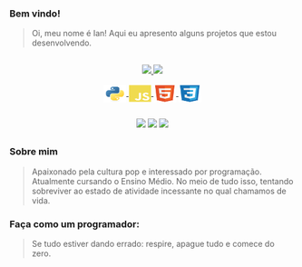 ### Bem vindo!
> Oi, meu nome é Ian! Aqui eu apresento alguns projetos que estou desenvolvendo.

##

<div align="center">
  <a href="https://github.com/NerdAleatorio">
  <img height="180em" src="https://github-readme-stats.vercel.app/api?username=nerdaleatorio&show_icons=true&theme=dracula&include_all_commits=true&count_private=true"/>
  <img height="180em" src="https://github-readme-stats.vercel.app/api/top-langs/?username=nerdaleatorio&layout=compact&langs_count=7&theme=dracula"/>
</div>
<div align="center" style="display: inline_block"><br>
<img align="center" alt="nerd-Python" height="30" width="40" src="https://raw.githubusercontent.com/devicons/devicon/master/icons/python/python-original.svg">
  <img align="center" alt="nerd-Js" height="30" width="40" src="https://raw.githubusercontent.com/devicons/devicon/master/icons/javascript/javascript-plain.svg">
  <img align="center" alt="nerd-HTML" height="30" width="40" src="https://raw.githubusercontent.com/devicons/devicon/master/icons/html5/html5-original.svg">
  <img align="center" alt="nerd-CSS" height="30" width="40" src="https://raw.githubusercontent.com/devicons/devicon/master/icons/css3/css3-original.svg">
</div>

## 
  
 <div align="center"> 
  <a href="https://instagram.com/umdevaleatorio_" target="_blank"><img src="https://img.shields.io/badge/-Instagram-%23E4405F?style=for-the-badge&logo=instagram&logoColor=white" target="_blank"></a>
 <a href="https://discord.gg/DYXfhy8WYF" target="_blank"><img src="https://img.shields.io/badge/Discord-7289DA?style=for-the-badge&logo=discord&logoColor=white" target="_blank"></a> 
  <a href = "https://twitter.com/uianviniciuz"><img src="https://img.shields.io/badge/Twitter-1DA1F2?style=for-the-badge&logo=twitter&logoColor=white" target="_blank"></a>
</div>

##
  
### Sobre mim
> Apaixonado pela cultura pop e interessado por programação. Atualmente cursando o Ensino Médio. No meio de tudo isso, tentando sobreviver ao estado de atividade incessante no qual chamamos de vida.    
 
### Faça como um programador: 
> Se tudo estiver dando errado: respire, apague tudo e comece do zero.
